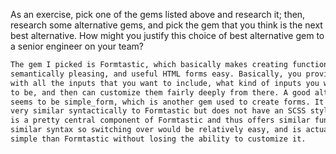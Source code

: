 As an exercise, pick one of the gems listed above and research it;
then, research some alternative gems, and pick the gem that you think
is the next best alternative. How might you justify this choice of best
alternative gem to a senior engineer on your team?

```txt
The gem I picked is Formtastic, which basically makes creating functional,
semantically pleasing, and useful HTML forms easy. Basically, you provide the gem
with all the inputs that you want to include, what kind of inputs you want them
to be, and then can customize them fairly deeply from there. A good alternative gem
seems to be simple_form, which is another gem used to create forms. It's actually
very similar syntactically to Formtastic but does not have an SCSS stylesheet that
is a pretty central component of Formtastic and thus offers similar functionality,
similar syntax so switching over would be relatively easy, and is actually more
simple than Formtastic without losing the ability to customize it. 
```
